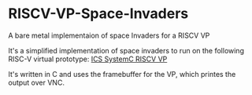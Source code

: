 # RISCV-VP-Space-Invaders
A bare metal implementaion of space Invaders for a RISCV VP

It's a simplified implementation of space invaders to run on the following RISC-V virtual prototype:
[ICS SystemC RISCV VP](https://github.com/ics-jku/riscv-vp-plusplus)

It's written in C and uses the framebuffer for the VP, which printes the output over VNC.
